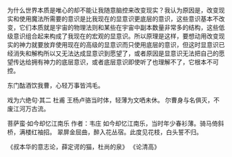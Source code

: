 为什么世界本质是唯心的却不能让我随意脑控来改变现实？我认为原因是，改变现实和使用魔法所需要的意识是比我现在的显意识更底层的意识，这些意识基本不改变，它们本质就是宇宙的物理法则和某些在宇宙中副本数量非常多的结构，这些低级意识组合起来构成了我现在的宏观的显意识。所以原理是这样，要想动用改变现实的神力就要放弃使用现在的高级的显意识而只使用底层的意识，但这时显意识已经消失和解构所以又无法达成显意识到愿望了，或者原因是显意识无法把自己的愿望传达给拥有神力的底层意识，或者底层意识即使听了也理解不了，它根本不可控。

东门酤酒饮我曹，心轻万事皆鸿毛。 

戏为六绝句·其二
杜甫
王杨卢骆当时体，轻薄为文哂未休。
尔曹身与名俱灭，不废江河万古流。

菩萨蛮·如今却忆江南乐
作者：韦庄
如今却忆江南乐，当时年少春衫薄。骑马倚斜桥，满楼红袖招。
翠屏金屈曲，醉入花丛宿。此度见花枝，白头誓不归。

《叔本华的意志论，薛定谔的猫，杜尚的泉》
《论清高》
